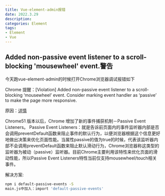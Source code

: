 ```yaml
---
title: Vue-element-admin报错
date: 2022.3.29
description:  
categories: Element
tags:
- Element
- Vue
---
```



## Added non-passive event listener to a scroll-blocking 'mousewheel' event.警告
今天跑vue-element-admin的时候打开Chrome浏览器调试报错如下

Chrome 提醒：[Violation] Added non-passive event listener to a scroll-blocking ‘mousewheel’ event. Consider marking event handler as ‘passive’ to make the page more responsive.


原因：[详情](https://www.cnblogs.com/PopularProdigal/p/8005783.html)

Chrome51 版本以后，Chrome 增加了新的事件捕获机制－Passive Event Listeners。
Passive Event Listeners：就是告诉前页面内的事件监听器内部是否会调用preventDefault函数来阻止事件的默认行为，以便浏览器根据这个信息更好地做出决策来优化页面性能。当属性passive的值为true的时候，代表该监听器内部不会调用preventDefault函数来阻止默认滑动行为，Chrome浏览器称这类型的监听器为被动（passive）监听器。目前Chrome主要利用该特性来优化页面的滑动性能，所以Passive Event Listeners特性当前仅支持mousewheel/touch相关事件。

解决方案:
```bash
npm i default-passive-events -S
main.js中加入：import 'default-passive-events'
```